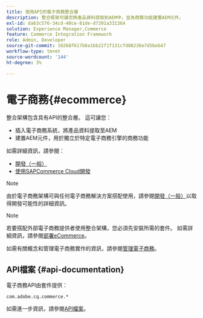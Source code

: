 ```yaml
---
title: 使用API的電子商務整合層
description: 整合框架可讓您將產品資料提取到AEM中，並為商務功能建置AEM元件。
exl-id: da63c576-34cd-40ce-81de-d7391a331364
solution: Experience Manager,Commerce
feature: Commerce Integration Framework
role: Admin, Developer
source-git-commit: 10268f617b8a1bb22f1f131cfd88236e7d5beb47
workflow-type: tm+mt
source-wordcount: '144'
ht-degree: 3%

---
```


# 電子商務{#ecommerce}

整合架構包含具有API的整合層。 這可讓您：

* 插入電子商務系統，將產品資料提取至AEM
* 建置AEM元件，用於獨立於特定電子商務引擎的商務功能

如需詳細資訊，請參閱：

* [開發（一般）](/help/commerce/cif-classic/developing/generic.md)
* [使用SAPCommerce Cloud開發](/help/commerce/cif-classic/developing/sap-commerce-cloud.md)

>[!NOTE]
>
>由於電子商務架構可與任何電子商務解決方案搭配使用，請參閱[開發（一般）](/help/commerce/cif-classic/developing/generic.md)以取得開發可能性的詳細資訊。

>[!NOTE]
>
>若要搭配外部電子商務提供者使用整合架構，您必須先安裝所需的套件。 如需詳細資訊，請參閱[部署eCommerce](/help/commerce/cif-classic/deploying/ecommerce.md)。
>
>如需有關概念和管理電子商務實作的資訊，請參閱[管理電子商務](/help/commerce/cif-classic/administering/ecommerce.md)。

## API檔案 {#api-documentation}

電子商務API由套件提供：

`com.adobe.cq.commerce.*`

如需進一步資訊，請參閱[API檔案](https://helpx.adobe.com/experience-manager/6-5/sites/developing/using/reference-materials/javadoc/index.html)。
